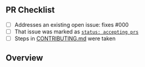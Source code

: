 <!-- 👋 Hi, thanks for sending a PR to quests! 💖.
Please fill out all fields below and make sure each item is true and [x] checked.
Otherwise we may not be able to review your PR. -->

## PR Checklist

- [ ] Addresses an existing open issue: fixes #000
- [ ] That issue was marked as [`status: accepting prs`](https://github.com/quests-org/quests/issues?q=is%3Aopen+is%3Aissue+label%3A%22status%3A+accepting+prs%22)
- [ ] Steps in [CONTRIBUTING.md](https://github.com/quests-org/quests/blob/main/.github/CONTRIBUTING.md) were taken

## Overview

<!-- Description of what is changed and how the code change does that. -->
